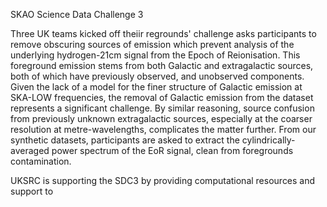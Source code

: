 


SKAO Science Data Challenge 3 

Three UK teams kicked off theiir regrounds' challenge asks participants to remove obscuring sources of emission which prevent analysis of the underlying hydrogen-21cm signal from the Epoch of Reionisation. This foreground emission stems from both Galactic and extragalactic sources, both of which have previously observed, and unobserved components. Given the lack of a model for the finer structure of Galactic emission at SKA-LOW frequencies, the removal of Galactic emission from the dataset represents a significant challenge. By similar reasoning, source confusion from previously unknown extragalactic sources, especially at the coarser resolution at metre-wavelengths, complicates the matter further. From our synthetic datasets, participants are asked to extract the cylindrically-averaged power spectrum of the EoR signal, clean from foregrounds contamination.

UKSRC is supporting the SDC3 by providing computational resources and support to 
